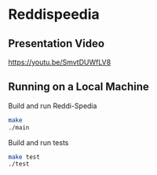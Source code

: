 # Reddispeedia

## Presentation Video
https://youtu.be/SmvtDUWfLV8

## Running on a Local Machine
Build and run Reddi-Spedia
```bash
make
./main
```
Build and run tests
```bash
make test
./test
```

